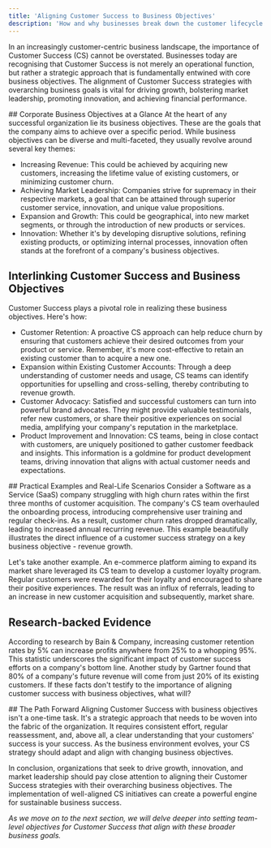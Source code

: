 ```yaml
---
title: 'Aligning Customer Success to Business Objectives'
description: 'How and why businesses break down the customer lifecycle into stages, and where Customer Success fits in.'
---
```


In an increasingly customer-centric business landscape, the importance of Customer Success (CS) cannot be overstated. Businesses today are recognising that Customer Success is not merely an operational function, but rather a strategic approach that is fundamentally entwined with core business objectives. The alignment of Customer Success strategies with overarching business goals is vital for driving growth, bolstering market leadership, promoting innovation, and achieving financial performance.

## Corporate Business Objectives at a Glance
At the heart of any successful organization lie its business objectives. These are the goals that the company aims to achieve over a specific period. While business objectives can be diverse and multi-faceted, they usually revolve around several key themes:

- Increasing Revenue: This could be achieved by acquiring new customers, increasing the lifetime value of existing customers, or minimizing customer churn.
- Achieving Market Leadership: Companies strive for supremacy in their respective markets, a goal that can be attained through superior customer service, innovation, and unique value propositions.
- Expansion and Growth: This could be geographical, into new market segments, or through the introduction of new products or services.
- Innovation: Whether it's by developing disruptive solutions, refining existing products, or optimizing internal processes, innovation often stands at the forefront of a company's business objectives.

## Interlinking Customer Success and Business Objectives

Customer Success plays a pivotal role in realizing these business objectives. Here's how:

- Customer Retention: A proactive CS approach can help reduce churn by ensuring that customers achieve their desired outcomes from your product or service. Remember, it's more cost-effective to retain an existing customer than to acquire a new one.
- Expansion within Existing Customer Accounts: Through a deep understanding of customer needs and usage, CS teams can identify opportunities for upselling and cross-selling, thereby contributing to revenue growth.
- Customer Advocacy: Satisfied and successful customers can turn into powerful brand advocates. They might provide valuable testimonials, refer new customers, or share their positive experiences on social media, amplifying your company's reputation in the marketplace.
- Product Improvement and Innovation: CS teams, being in close contact with customers, are uniquely positioned to gather customer feedback and insights. This information is a goldmine for product development teams, driving innovation that aligns with actual customer needs and expectations.

## Practical Examples and Real-Life Scenarios
Consider a Software as a Service (SaaS) company struggling with high churn rates within the first three months of customer acquisition. The company's CS team overhauled the onboarding process, introducing comprehensive user training and regular check-ins. As a result, customer churn rates dropped dramatically, leading to increased annual recurring revenue. This example beautifully illustrates the direct influence of a customer success strategy on a key business objective - revenue growth.

Let's take another example. An e-commerce platform aiming to expand its market share leveraged its CS team to develop a customer loyalty program. Regular customers were rewarded for their loyalty and encouraged to share their positive experiences. The result was an influx of referrals, leading to an increase in new customer acquisition and subsequently, market share.

## Research-backed Evidence

According to research by Bain & Company, increasing customer retention rates by 5% can increase profits anywhere from 25% to a whopping 95%. This statistic underscores the significant impact of customer success efforts on a company's bottom line. Another study by Gartner found that 80% of a company's future revenue will come from just 20% of its existing customers. If these facts don't testify to the importance of aligning customer success with business objectives, what will?

## The Path Forward
Aligning Customer Success with business objectives isn't a one-time task. It's a strategic approach that needs to be woven into the fabric of the organization. It requires consistent effort, regular reassessment, and, above all, a clear understanding that your customers' success is your success. As the business environment evolves, your CS strategy should adapt and align with changing business objectives.

In conclusion, organizations that seek to drive growth, innovation, and market leadership should pay close attention to aligning their Customer Success strategies with their overarching business objectives. The implementation of well-aligned CS initiatives can create a powerful engine for sustainable business success.

_As we move on to the next section, we will delve deeper into setting team-level objectives for Customer Success that align with these broader business goals._
